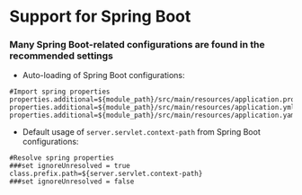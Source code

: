 # Support for Spring Boot

### Many Spring Boot-related configurations are found in the recommended settings

- Auto-loading of Spring Boot configurations:

```properties
#Import spring properties
properties.additional=${module_path}/src/main/resources/application.properties
properties.additional=${module_path}/src/main/resources/application.yml
properties.additional=${module_path}/src/main/resources/application.yaml
```

- Default usage of `server.servlet.context-path` from Spring Boot configurations:

```
#Resolve spring properties
###set ignoreUnresolved = true
class.prefix.path=${server.servlet.context-path}
###set ignoreUnresolved = false
```